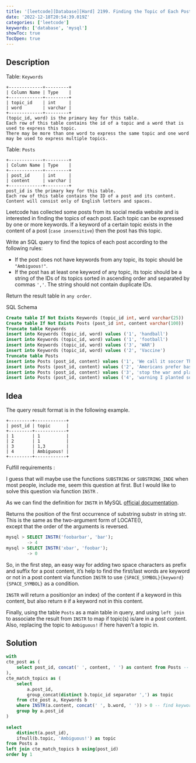 ```yaml
---
title: '[leetcode][Database][Hard] 2199. Finding the Topic of Each Post'
date: '2022-12-18T20:54:39.019Z'
categories: ['leetcode']
keywords: ['database', 'mysql']
showToc: true
TocOpen: true
---
```


## Description

Table: `Keywords`
```
+-------------+---------+  
| Column Name | Type    |  
+-------------+---------+  
| topic_id    | int     |  
| word        | varchar |  
+-------------+---------+  
(topic_id, word) is the primary key for this table.  
Each row of this table contains the id of a topic and a word that is used to express this topic.  
There may be more than one word to express the same topic and one word may be used to express multiple topics.
```

Table: `Posts`
```
+-------------+---------+  
| Column Name | Type    |  
+-------------+---------+  
| post_id     | int     |  
| content     | varchar |  
+-------------+---------+  
post_id is the primary key for this table.  
Each row of this table contains the ID of a post and its content.  
Content will consist only of English letters and spaces.
```
Leetcode has collected some posts from its social media website and is interested in finding the topics of each post. Each topic can be expressed by one or more keywords. If a keyword of a certain topic exists in the content of a post (`case insensitive`) then the post has this topic.

Write an SQL query to find the topics of each post according to the following rules:

*   If the post does not have keywords from any topic, its topic should be `"Ambiguous!"`.
*   If the post has at least one keyword of any topic, its topic should be a string of the IDs of its topics sorted in ascending order and separated by commas `','`. The string should not contain duplicate IDs.

Return the result table in `any order`.

SQL Schema
```sql
Create table If Not Exists Keywords (topic_id int, word varchar(25))  
Create table If Not Exists Posts (post_id int, content varchar(100))  
Truncate table Keywords  
insert into Keywords (topic_id, word) values ('1', 'handball')  
insert into Keywords (topic_id, word) values ('1', 'football')  
insert into Keywords (topic_id, word) values ('3', 'WAR')  
insert into Keywords (topic_id, word) values ('2', 'Vaccine')  
Truncate table Posts  
insert into Posts (post_id, content) values ('1', 'We call it soccer They call it football hahaha')  
insert into Posts (post_id, content) values ('2', 'Americans prefer basketball while Europeans love handball and football')  
insert into Posts (post_id, content) values ('3', 'stop the war and play handball')  
insert into Posts (post_id, content) values ('4', 'warning I planted some flowers this morning and then got vaccinated')
```
## Idea

The query result format is in the following example.
```
+---------+------------+  
| post_id | topic      |  
+---------+------------+  
| 1       | 1          |  
| 2       | 1          |  
| 3       | 1,3        |  
| 4       | Ambiguous! |  
+---------+------------+
```
Fulfill requirements :

I guess that will maybe use the functions `SUBSTRING` or `SUBSTRING_INDE` when most people, include me, seem this question at first. But I would like to solve this question via function `INSTR` .

As we can find the definition for `INSTR` in MySQL [official documentation](https://dev.mysql.com/doc/refman/8.0/en/string-functions.html#function_instr).

Returns the position of the first occurrence of substring substr in string str.   
This is the same as the two-argument form of LOCATE(),   
except that the order of the arguments is reversed.  
```  sql
mysql > SELECT INSTR('foobarbar', 'bar');  
        -> 4  
mysql > SELECT INSTR('xbar', 'foobar');  
        -> 0
```
So, in the first step, an easy way for adding two space characters as prefix and suffix for a post content, it’s help to find the first/last words are keyword or not in a post content via function `INSTR` to use `{SPACE_SYMBOL}{keyword}{SPACE_SYMBOL}` as a condition.

`INSTR` will return a position(or an index) of the content if a keyword in this content, but also return `0` if a keyword not in this content.

Finally, using the table `Posts` as a main table in query, and using `left join` to associate the result from `INSTR` to map if topic(s) is/are in a post content. Also, replacing the topic to `Ambiguous!` if here haven’t a topic in.

## Solution
```sql
with  
cte_post as (  
    select post_id, concat(' ', content, ' ') as content from Posts -- The easy way for INSTR() to find keyword  
),  
cte_match_topics as (  
    select  
        a.post_id,  
        group_concat(distinct b.topic_id separator ',') as topic  
    from cte_post a, Keywords b  
    where INSTR(a.content, concat(' ', b.word, ' ')) > 0 -- find keyword position   
    group by a.post_id  
)  
  
select   
    distinct(a.post_id),  
    ifnull(b.topic, 'Ambiguous!') as topic  
from Posts a  
left join cte_match_topics b using(post_id)  
order by 1
```